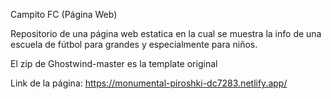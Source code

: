 Campito FC (Página Web)

Repositorio de una página web estatica en la cual se muestra la info de una escuela de fútbol para grandes y especialmente para niños.

El zip de Ghostwind-master es la template original

Link de la página: https://monumental-piroshki-dc7283.netlify.app/

